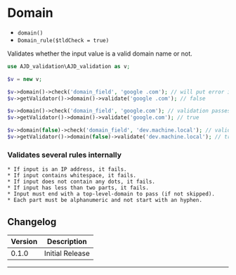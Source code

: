 # Domain

- `domain()`
- `Domain_rule($tldCheck = true)`

Validates whether the input value is a valid domain name or not.

```php
use AJD_validation\AJD_validation as v;

$v = new v;

$v->domain()->check('domain_field', 'google .com'); // will put error in error bag
$v->getValidator()->domain()->validate('google .com'); // false

$v->domain()->check('domain_field', 'google.com'); // validation passes
$v->getValidator()->domain()->validate('google.com'); // true

$v->domain(false)->check('domain_field', 'dev.machine.local'); // validation passes
$v->getValidator()->domain(false)->validate('dev.machine.local'); // true
```

### Validates several rules internally
	* If input is an IP address, it fails.
	* If input contains whitespace, it fails.
	* If input does not contain any dots, it fails.
	* If input has less than two parts, it fails.
	* Input must end with a top-level-domain to pass (if not skipped).
	* Each part must be alphanumeric and not start with an hyphen.

## Changelog

Version | Description
--------|-------------
  0.1.0 | Initial Release

***
